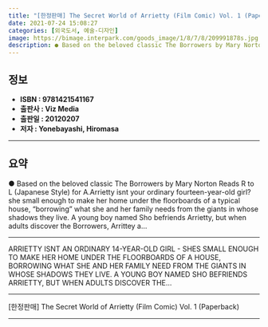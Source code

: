 ```yaml
---
title: "[한정판매] The Secret World of Arrietty (Film Comic) Vol. 1 (Paperback)"
date: 2021-07-24 15:08:27
categories: [외국도서, 예술-디자인]
image: https://bimage.interpark.com/goods_image/1/8/7/8/209991878s.jpg
description: ● Based on the beloved classic The Borrowers by Mary Norton Reads R to L (Japanese Style) for A.Arrietty isnt your ordinary fourteen-year-old girl?she small en
---
```


## **정보**

- **ISBN : 9781421541167**
- **출판사 : Viz Media**
- **출판일 : 20120207**
- **저자 : Yonebayashi, Hiromasa**

------



## **요약**

●  Based on the beloved classic The Borrowers by Mary Norton Reads R to L (Japanese Style) for A.Arrietty isnt your ordinary fourteen-year-old girl?she small enough to make her home under the floorboards of a typical house, “borrowing” what she and her family needs from the giants in whose shadows they live. A young boy named Sho befriends Arrietty, but when adults discover the Borrowers, Arrittey a...

------

ARRIETTY ISNT AN ORDINARY 14-YEAR-OLD GIRL - SHES SMALL ENOUGH TO MAKE HER HOME UNDER THE FLOORBOARDS OF A HOUSE, BORROWING WHAT SHE AND HER FAMILY NEED FROM THE GIANTS IN WHOSE SHADOWS THEY LIVE. A YOUNG BOY NAMED SHO BEFRIENDS ARRIETTY, BUT WHEN ADULTS DISCOVER THE... 

------


[한정판매] The Secret World of Arrietty (Film Comic) Vol. 1 (Paperback) 

------


